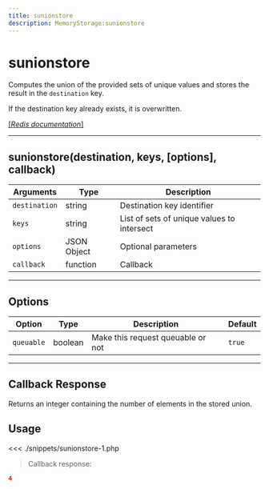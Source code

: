 ```yaml
---
title: sunionstore
description: MemoryStorage:sunionstore
---
```


# sunionstore

Computes the union of the provided sets of unique values and stores the result in the `destination` key.

If the destination key already exists, it is overwritten.

[[_Redis documentation_]](https://redis.io/commands/sunionstore)

---

## sunionstore(destination, keys, [options], callback)

| Arguments     | Type        | Description                                |
| ------------- | ----------- | ------------------------------------------ |
| `destination` | string      | Destination key identifier                 |
| `keys`        | string      | List of sets of unique values to intersect |
| `options`     | JSON Object | Optional parameters                        |
| `callback`    | function    | Callback                                   |

---

## Options

| Option     | Type    | Description                       | Default |
| ---------- | ------- | --------------------------------- | ------- |
| `queuable` | boolean | Make this request queuable or not | `true`  |

---

## Callback Response

Returns an integer containing the number of elements in the stored union.

## Usage

<<< ./snippets/sunionstore-1.php

> Callback response:

```json
4
```
